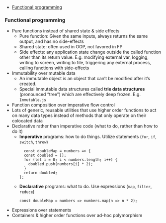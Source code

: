 * [Functional programming](#functional-programming)


### Functional programming

* Pure functions instead of shared state & side effects
  * Pure function: Given the same inputs, always returns the same output, and has no side-effects
  * Shared state: often used in OOP, not favored in FP
  * Side effects: any application state change outside the called function other than its return value. E.g. modifying external var, logging, writing to screen, writing to file, triggering any external process, calling functions with side-effects
* Immutability over mutable data
  * An immutable object is an object that can’t be modified after it’s created.
  * Special immutable data structures called **trie data structures** (pronounced “tree”) which are effectively deep frozen. E.g. `Immutable.js`
* Function composition over imperative flow control
* Lots of generic, reusable utilities that use higher order functions to act on many data types instead of methods that only operate on their colocated data
* Declarative rather than imperative code (what to do, rather than how to do it)
  * **Imperative** programs: how to do things. Utilize statements (`for`, `if`, `switch`, `throw`)
    ```
      const doubleMap = numbers => {
      const doubled = [];
      for (let i = 0; i < numbers.length; i++) {
        doubled.push(numbers[i] * 2);
      }
      return doubled;
    };
    ```
  * **Declarative** programs: what to do. Use expressions (`map`, `filter`, `reduce`)
    ```
    const doubleMap = numbers => numbers.map(n => n * 2);
    ```
* Expressions over statements
* Containers & higher order functions over ad-hoc polymorphism